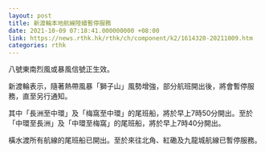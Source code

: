 ```yaml
---
layout: post
title: 新渡輪本地航線陸續暫停服務
date: 2021-10-09 07:18:41.000000000 +08:00
link: https://news.rthk.hk/rthk/ch/component/k2/1614320-20211009.htm
categories: rthk
---
```


八號東南烈風或暴風信號正生效。

新渡輪表示，隨著熱帶風暴「獅子山」風勢增強，部分航班開出後，將會暫停服務，直至另行通知。

其中「長洲至中環」及「梅窩至中環」的尾班船，將於早上7時50分開出。至於「中環至長洲」及「中環至梅窩」的尾班船，將於早上7時40分開出。

橫水渡所有航線的尾班船已開出。至於來往北角、紅磡及九龍城航線已暫停服務。
